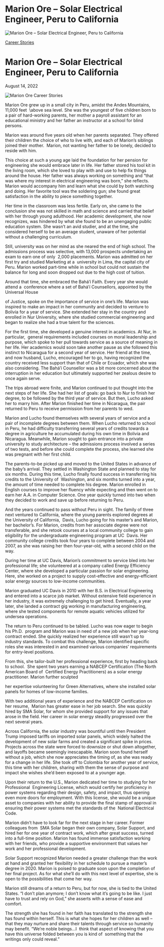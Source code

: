 # Marion Ore – Solar Electrical Engineer, Peru to California

![Marion Ore – Solar Electrical Engineer, Peru to California](https://madamambition.com/wp-content/uploads/2022/12/Marion-Ore-Career-Stories.jpeg)

[Career Stories](https://madamambition.com/category/career-stories/)

Marion Ore – Solar Electrical Engineer, Peru to California
==========================================================

August 14, 2022

![](https://madamambition.com/wp-content/uploads/2022/12/Marion-Ore-Career-Stories.jpeg "Marion Ore Career Stories")

Marion Ore grew up in a small city in Peru, amidst the Andes Mountains, 11,000 feet  \above sea level. She was the youngest of five children born to a pair of hard-working parents, her mother a payroll assistant for an educational ministry and her father an instructor at a school for blind persons.

Marion was around five years old when her parents separated. They offered their children the choice of who to live with, and each of Marion’s siblings joined their mother.  Marion, not wanting her father to be lonely, decided to reside with him.

This choice at such a young age laid the foundation for her pension for engineering she would embrace later in life. Her father stored his tool kit in the living room, which she loved to play with and use to help fix things around the house. Her father was always working on something and “that was where my interest in electrical engineering was born,” she reflects. Marion would accompany him and learn what she could by both watching and doing. Her favorite tool was the soldering gun; she found great satisfaction in the ability to piece something together.

Her time in the classroom was less fertile. Early on, she came to the conclusion she was not skilled in math and science and carried that belief with her through young adulthood. Her academic development, she now recognizes, was hindered by what she found to be an unengaging public education system. She wasn’t an avid studier, and at the time, she considered herself to be an average student, unaware of her potential without a challenging curriculum.

Still, university was on her mind as she neared the end of high school. The admissions process was selective, with 13,000 prospects undertaking an exam to earn one of only  2,000 placements. Marion was admitted on her first try and studied Marketing at a  university in Lima, the capital city of Peru. Marion worked part-time while in school but could not sustain the balance for long and soon dropped out due to the high cost of tuition.

Around that time, she embraced the Baháʼí Faith. Every year she would attend a  conference where a set of Baháʼí Counsellors, appointed by the Universal House

of Justice, spoke on the importance of service in one’s life. Marion was inspired to make an impact in her community and decided to venture to Bolivia for a year of service. She extended her stay in the country and enrolled in Nur University, where she studied commercial engineering and began to realize she had a true talent for the sciences.

For the first time, she developed a genuine interest in academics. At Nur, in particular,  general requirements included courses on moral leadership and purpose, which spoke to her pull towards service as a source of meaning in her life. Her academics would soon take another pause as she followed this instinct to Nicaragua for a second year of service. Her friend at the time, and now husband, Lucho, encouraged her to go, having recognized the country received less support than that of Chile or Ecuador, which she was also considering. The Bahá’í Counsellor was a bit more concerned about the interruption in her education but ultimately supported her zealous desire to once again serve.

The trips abroad were finite, and Marion continued to put thought into the next steps of her life. She had her list of goals: go back to Nur to finish her degree, to be followed by the third year of service. But then, Lucho asked her to marry him. After Marion finished her time in Nicaragua, the pair returned to Peru to receive permission from her parents to wed.

Marion and Lucho found themselves with several years of service and a pair of incomplete degrees between them. When Lucho returned to school in Peru, he had difficulty transferring several years of credits towards a degree in agriculture he accumulated during his own time in Bolivia and Nicaragua. Meanwhile, Marion sought to gain entrance into a private university to study architecture – the admissions process involved a series of two tests, and before she could complete the process, she learned she was pregnant with her first child.

The parents-to-be picked up and moved to the United States in advance of the baby’s arrival. They settled in Washington State and planned to stay for six months. During this time, Lucho finally found success in transferring his credits to the University of  Washington, and six months turned into a year, the amount of time needed to complete his degree. Marion enrolled in English courses to improve her fluency while expecting and then went on to earn her A.A. in Computer Science. One year quickly turned into two when they decided to work and save up before returning to Peru.

And the years continued to pass without Peru in sight. The family of three next ventured to California, where the young parents explored degrees at the University of California,  Davis, Lucho going for his master’s and Marion, her bachelor’s. For Marion, credits from her associate degree were not transferable, and she retook courses at a local community college to gain eligibility for the undergraduate engineering program at UC  Davis. Her community college credits took four years to complete between 2004 and  2007, as she was raising her then four-year-old, with a second child on the way.

During her time at UC Davis, Marion’s commitment to service bled into her professional life; she volunteered at a company called Energy Efficiency Center, where she developed a particular passion for solar engineering. Here, she worked on a project to supply cost-effective and energy-efficient solar energy sources to low-income communities.

Marion graduated UC Davis in 2010 with her B.S. in Electrical Engineering and entered into a scarce job market. Without extensive field experience in her industry, it was extremely challenging to get hired. Eventually, a year later, she landed a contract gig working in manufacturing engineering, where she tested components for remote aquatic vehicles utilized for undersea operations.

The return to Peru continued to be tabled. Lucho was now eager to begin his Ph.D.  program and Marion was in need of a new job when her year-long contract ended. She quickly realized her experience still wasn’t up to industry standards. To combat this challenge, Marion identified specific roles she was interested in and examined various companies’ requirements for entry-level positions.

From this, she tailor-built her professional experience, first by heading back to school.  She spent two years earning a NABCEP Certification (The North American Board of  Certified Energy Practitioners) as a solar energy practitioner. Marion further sculpted

her expertise volunteering for Green Alternatives, where she installed solar panels for homes of low-income families.

With two additional years of experience and the NABCEP Certification on her resume,  Marion has greater ease in her job search. She was quickly hired by SMA Solar, for whom she provided support for any issues that arose in the field. Her career in solar energy steadily progressed over the next several years.

Across California, the solar industry was bountiful until then President Trump imposed tariffs on imported solar panels, which widely halted the development of new solar farms and created a significant spike in prices. Projects across the state were forced to downsize or shut down altogether, and layoffs became seemingly inescapable. Marion soon found herself without a job, which she now appreciates the timing of, as she was ready for a change in her life. She took off to Colombia for another year of service, this time with her children, sharing with them the sense of purpose and impact she wishes she’d been exposed to at a younger age.

Upon their return to the U.S., Marion dedicated her time to studying for her Professional  Engineering License, which would certify her proficiency in power systems regarding their design, safety, and impact, thus opening even more doors for employment. With this license, she would be a unique asset to companies with her ability to provide the final stamp of approval in ensuring their power systems met the standards of the  National Electrical Code.

Marion didn’t have to look far for the next stage in her career. Former colleagues from  SMA Solar began their own company, Solar Support, and hired her for one year of contract work, which after great success, turned into a full-time position. Marion has found immense satisfaction working with her friends, who provide a supportive environment that values her work and her professional development.

Solar Support recognized Marion needed a greater challenge than the work at hand and granted her flexibility in her schedule to pursue a master’s degree in 2020. Marion is poised to graduate soon upon the completion of her final project. As for what she’ll do with this next level of expertise, she is open to the possibilities that come her way.

Marion still dreams of a return to Peru, but for now, she is tied to the United States. “I don’t plan anymore; I don’t know what it’s going to be like. I just have to trust and rely on God,” she asserts with a sense of ease and comfort.

The strength she has found in her faith has translated to the strength she has found within herself. This is what she hopes for her children as well – that they may nurture and share their talents through service so humanity may benefit. “We’re noble beings…I  think that aspect of knowing that you have this universe folded between you is kind of  something that the writings only could reveal.”